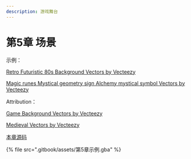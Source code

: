 ```yaml
---
description: 游戏舞台
---
```


# 第5章 场景

示例：

[Retro Futuristic 80s Background Vectors by Vecteezy](https://www.vecteezy.com/vector-art/2058317-retro-futuristic-80s-background)

[Magic runes Mystical geometry sign Alchemy mystical symbol Vectors by Vecteezy](https://www.vecteezy.com/vector-art/4876819-magic-runes-mystical-geometry-sign-alchemy-mystical-symbol)

Attribution：

[Game Background Vectors by Vecteezy](https://www.vecteezy.com/free-vector/game-background)

[Medieval Vectors by Vecteezy](https://www.vecteezy.com/free-vector/medieval)

[本章源码](https://github.com/laqieer/gba-dev-best-practice/tree/81f7c65/source/fantasy-knight)

{% file src=".gitbook/assets/第5章示例.gba" %}
